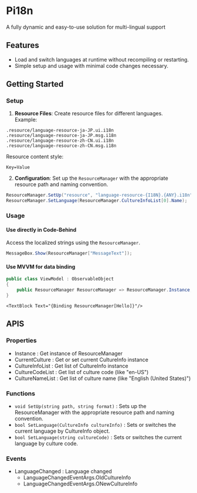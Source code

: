 # Pi18n
A fully dynamic and easy-to-use solution for multi-lingual support

## Features

- Load and switch languages at runtime without recompiling or restarting.
- Simple setup and usage with minimal code changes necessary.

## Getting Started

### Setup

1. **Resource Files**: Create resource files for different languages.  
Example:
```
.resource/language-resource-ja-JP.ui.i18n
.resource/language-resource-ja-JP.msg.i18n
.resource/language-resource-zh-CN.ui.i18n
.resource/language-resource-zh-CN.msg.i18n
```
Resource content style:
```
Key=Value
```

2. **Configuration**: Set up the `ResourceManager` with the appropriate resource path and naming convention.

```csharp
ResourceManager.SetUp("resource", "language-resource-{I18N}.{ANY}.i18n");
ResourceManager.SetLanguage(ResourceManager.CultureInfoList[0].Name);
```

### Usage

#### Use directly in Code-Behind

Access the localized strings using the `ResourceManager`.

```csharp
MessageBox.Show(ResourceManager["MessageText"]);
```

#### Use MVVM for data binding

```csharp
public class ViewModel : ObservableObject
{
    public ResourceManager ResourceManager => ResourceManager.Instance;
}
```
```xaml
<TextBlock Text="{Binding ResourceManager[Hello]}"/>
```

## APIS

### Properties

- Instance : Get instance of ResourceManager
- CurrentCulture : Get or set current CultureInfo instance
- CultureInfoList : Get list of CultureInfo instance
- CultureCodeList : Get list of culture code (like "en-US")
- CultureNameList : Get list of culture name (like "English (United States)")

### Functions

- `void SetUp(string path, string format)` : Sets up the ResourceManager with the appropriate resource path and naming convention.
- `bool SetLanguage(CultureInfo cultureInfo)` : Sets or switches the current language by CultureInfo object.
- `bool SetLanguage(string cultureCode)` : Sets or switches the current language by culture code.

### Events

- LanguageChanged : Language changed
    - LanguageChangedEventArgs.OldCultureInfo
    - LanguageChangedEventArgs.ONewCultureInfo